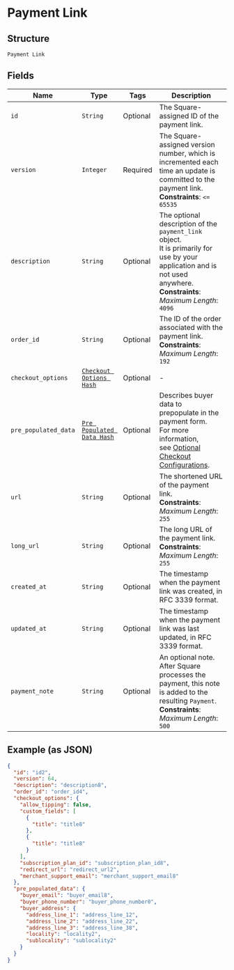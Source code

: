 
# Payment Link

## Structure

`Payment Link`

## Fields

| Name | Type | Tags | Description |
|  --- | --- | --- | --- |
| `id` | `String` | Optional | The Square-assigned ID of the payment link. |
| `version` | `Integer` | Required | The Square-assigned version number, which is incremented each time an update is committed to the payment link.<br>**Constraints**: `<= 65535` |
| `description` | `String` | Optional | The optional description of the `payment_link` object.<br>It is primarily for use by your application and is not used anywhere.<br>**Constraints**: *Maximum Length*: `4096` |
| `order_id` | `String` | Optional | The ID of the order associated with the payment link.<br>**Constraints**: *Maximum Length*: `192` |
| `checkout_options` | [`Checkout Options Hash`](../../doc/models/checkout-options.md) | Optional | - |
| `pre_populated_data` | [`Pre Populated Data Hash`](../../doc/models/pre-populated-data.md) | Optional | Describes buyer data to prepopulate in the payment form.<br>For more information,<br>see [Optional Checkout Configurations](https://developer.squareup.com/docs/checkout-api/optional-checkout-configurations). |
| `url` | `String` | Optional | The shortened URL of the payment link.<br>**Constraints**: *Maximum Length*: `255` |
| `long_url` | `String` | Optional | The long URL of the payment link.<br>**Constraints**: *Maximum Length*: `255` |
| `created_at` | `String` | Optional | The timestamp when the payment link was created, in RFC 3339 format. |
| `updated_at` | `String` | Optional | The timestamp when the payment link was last updated, in RFC 3339 format. |
| `payment_note` | `String` | Optional | An optional note. After Square processes the payment, this note is added to the<br>resulting `Payment`.<br>**Constraints**: *Maximum Length*: `500` |

## Example (as JSON)

```json
{
  "id": "id2",
  "version": 64,
  "description": "description8",
  "order_id": "order_id4",
  "checkout_options": {
    "allow_tipping": false,
    "custom_fields": [
      {
        "title": "title8"
      },
      {
        "title": "title8"
      }
    ],
    "subscription_plan_id": "subscription_plan_id8",
    "redirect_url": "redirect_url2",
    "merchant_support_email": "merchant_support_email8"
  },
  "pre_populated_data": {
    "buyer_email": "buyer_email8",
    "buyer_phone_number": "buyer_phone_number0",
    "buyer_address": {
      "address_line_1": "address_line_12",
      "address_line_2": "address_line_22",
      "address_line_3": "address_line_38",
      "locality": "locality2",
      "sublocality": "sublocality2"
    }
  }
}
```

